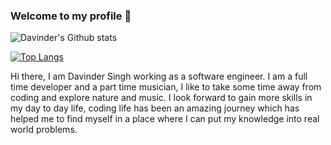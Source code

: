 ### Welcome to my profile 👋

![Davinder's Github stats](https://github-readme-stats.vercel.app/api?username=davibaweja&theme=vue-dark&show_icons=true&count_private=true)

[![Top Langs](https://github-readme-stats.vercel.app/api/top-langs/?username=davibaweja&langs_count=8&theme=vue-dark)](https://github.com/davibaweja/github-readme-stats)

Hi there, I am Davinder Singh working as a software engineer. I am a full time developer and a part time musician, I like to take some time away from coding and explore nature and music. I look forward to gain more skills in my day to day life, coding life has been an amazing journey which has helped me to find myself in a place where I can put my knowledge into real world problems.

<!--
**davibaweja/davibaweja** is a ✨ _special_ ✨ repository because its `README.md` (this file) appears on your GitHub profile.

Here are some ideas to get you started:

- 🔭 I’m currently an intern at codeYourFuture as a Junior Developer.
- 🌱 I’m currently learning ...
- 👯 I’m looking to collaborate on ...
- 🤔 I’m looking for help with ...
- 💬 Ask me about ...
- 📫 How to reach me: ...
- 😄 Pronouns: ...
- ⚡ Fun fact: ...
-->
